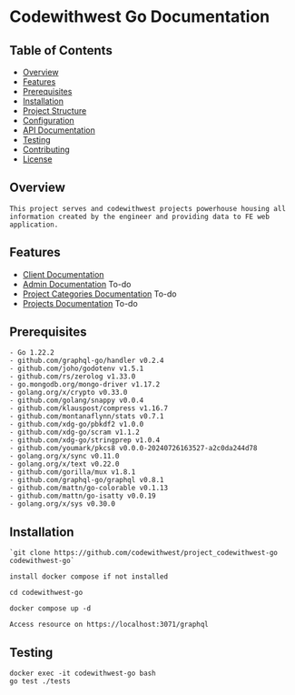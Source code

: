 # Codewithwest Go Documentation

## Table of Contents

- [Overview](#overview)
- [Features](#features)
- [Prerequisites](#prerequisites)
- [Installation](#installation)
- [Project Structure](#project-structure)
- [Configuration](#configuration)
- [API Documentation](#api-documentation)
- [Testing](#testing)
- [Contributing](#contributing)
- [License](#license)

## Overview

    This project serves and codewithwest projects powerhouse housing all
    information created by the engineer and providing data to FE web
    application.

## Features

- [Client Documentation](./docs/client.md)
- [Admin Documentation](./docs/adminUser.md) To-do
- [Project Categories Documentation](./docs/project-categories.md) To-do
- [Projects Documentation](./docs/projects.md) To-do

## Prerequisites

    - Go 1.22.2
    - github.com/graphql-go/handler v0.2.4
    - github.com/joho/godotenv v1.5.1
    - github.com/rs/zerolog v1.33.0
    - go.mongodb.org/mongo-driver v1.17.2
    - golang.org/x/crypto v0.33.0
    - github.com/golang/snappy v0.0.4
    - github.com/klauspost/compress v1.16.7
    - github.com/montanaflynn/stats v0.7.1
    - github.com/xdg-go/pbkdf2 v1.0.0
    - github.com/xdg-go/scram v1.1.2
    - github.com/xdg-go/stringprep v1.0.4
    - github.com/youmark/pkcs8 v0.0.0-20240726163527-a2c0da244d78
    - golang.org/x/sync v0.11.0
    - golang.org/x/text v0.22.0
    - github.com/gorilla/mux v1.8.1
    - github.com/graphql-go/graphql v0.8.1
    - github.com/mattn/go-colorable v0.1.13
    - github.com/mattn/go-isatty v0.0.19
    - golang.org/x/sys v0.30.0

## Installation

    `git clone https://github.com/codewithwest/project_codewithwest-go  codewithwest-go`

    install docker compose if not installed

    cd codewithwest-go

    docker compose up -d

    Access resource on https://localhost:3071/graphql

## Testing

    docker exec -it codewithwest-go bash
    go test ./tests
